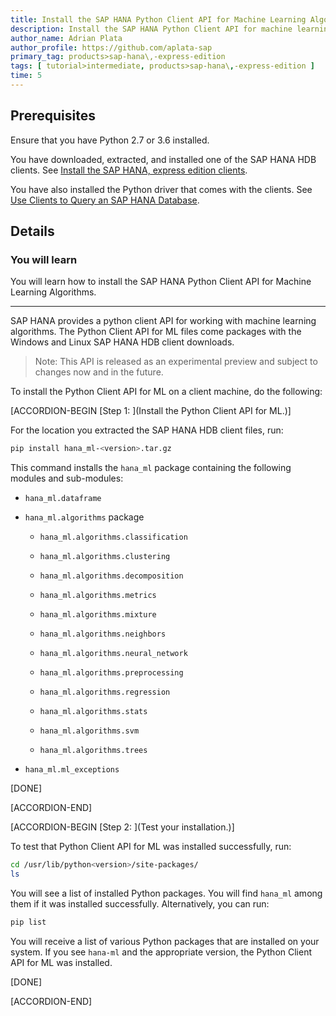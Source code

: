 ```yaml
---
title: Install the SAP HANA Python Client API for Machine Learning Algorithms
description: Install the SAP HANA Python Client API for machine learning algorithms.
author_name: Adrian Plata
author_profile: https://github.com/aplata-sap
primary_tag: products>sap-hana\,-express-edition
tags: [ tutorial>intermediate, products>sap-hana\,-express-edition ]
time: 5
---
```


<!-- loiof3365096bb2440fcafdb30e9f51877f1 -->

## Prerequisites
Ensure that you have Python 2.7 or 3.6 installed.

You have downloaded, extracted, and installed one of the SAP HANA HDB clients. See [Install the SAP HANA, express edition clients](https://developers.sap.com/group.hxe-install-clients.html).

You have also installed the Python driver that comes with the clients. See [Use Clients to Query an SAP HANA Database](hhttps://developers.sap.com/mission.hana-cloud-clients.html).


## Details
### You will learn
You will learn how to install the SAP HANA Python Client API for Machine Learning Algorithms.

---

SAP HANA provides a python client API for working with machine learning algorithms. The Python Client API for ML files come packages with the Windows and Linux SAP HANA HDB client downloads.

> Note:
> This API is released as an experimental preview and subject to changes now and in the future.
>
>

To install the Python Client API for ML on a client machine, do the following:

[ACCORDION-BEGIN [Step 1: ](Install the Python Client API for ML.)]

For the location you extracted the SAP HANA HDB client files, run:

```bash
pip install hana_ml-<version>.tar.gz
```

This command installs the `hana_ml` package containing the following modules and sub-modules:

-   `hana_ml.dataframe`

-   `hana_ml.algorithms` package

    -   `hana_ml.algorithms.classification`

    -   `hana_ml.algorithms.clustering`

    -   `hana_ml.algorithms.decomposition`

    -   `hana_ml.algorithms.metrics`

    -   `hana_ml.algorithms.mixture`

    -   `hana_ml.algorithms.neighbors`

    -   `hana_ml.algorithms.neural_network`

    -   `hana_ml.algorithms.preprocessing`

    -   `hana_ml.algorithms.regression`

    -   `hana_ml.algorithms.stats`

    -   `hana_ml.algorithms.svm`

    -   `hana_ml.algorithms.trees`

-   `hana_ml.ml_exceptions`


[DONE]

[ACCORDION-END]

[ACCORDION-BEGIN [Step 2: ](Test your installation.)]

To test that Python Client API for ML was installed successfully, run:

```bash
cd /usr/lib/python<version>/site-packages/
ls
```

You will see a list of installed Python packages. You will find `hana_ml` among them if it was installed successfully. Alternatively, you can run:

```bash
pip list
```

You will receive a list of various Python packages that are installed on your system. If you see `hana-ml` and the appropriate version, the Python Client API for ML was installed.

[DONE]

[ACCORDION-END]
